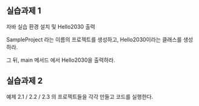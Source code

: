 ## 실습과제 1 
자바 실습 환경 설치 및 Hello2030 출력 
 
SampleProject 라는 이름의 프로젝트를 생성하고, Hello2030이라는 클래스를 생성하라.

그 뒤, main 메서드 에서 Hello2030을 출력하라. 
  
## 실습과제 2 
예제 2.1 / 2.2 / 2.3 의 프로젝트들을 각각 만들고 코드를 실행한다. 
